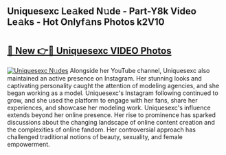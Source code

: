 ## Uniquesexc Le𝚊ked N𝚞de - Part-Y8k Video Le𝚊ks - Hot Onlyf𝚊ns Photos k2V10

# <h2><a href="http://ab14096.deff.icu/?id=Uniquesexc">🔗 New 👉🔴 Uniquesexc VIDEO Photos</a></h2>

[![Uniquesexc N𝚞des](https://i.imgur.com/rIISA9y.gif)](http://ab14096.deff.icu/?id=Uniquesexc)
Alongside her YouTube channel, Uniquesexc also maintained an active presence on Instagram. Her stunning looks and captivating personality caught the attention of modeling agencies, and she began working as a model. Uniquesexc's Instagram following continued to grow, and she used the platform to engage with her fans, share her experiences, and showcase her modeling work. Uniquesexc's influence extends beyond her online presence. Her rise to prominence has sparked discussions about the changing landscape of online content creation and the complexities of online fandom. Her controversial approach has challenged traditional notions of beauty, sexuality, and female empowerment.
